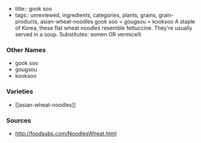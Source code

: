 - title:: gook soo
- tags:: unreviewed, ingredients, categories, plants, grains, grain-products, asian-wheat-noodles
gook soo = gougsou = kooksoo A staple of Korea, these flat wheat noodles resemble fettuccine. They're usually served in a soup. Substitutes: somen OR vermicelli

### Other Names

* gook soo
* gougsou
* kooksoo

### Varieties

* [[asian-wheat-noodles]]

### Sources
* http://foodsubs.com/NoodlesWheat.html
